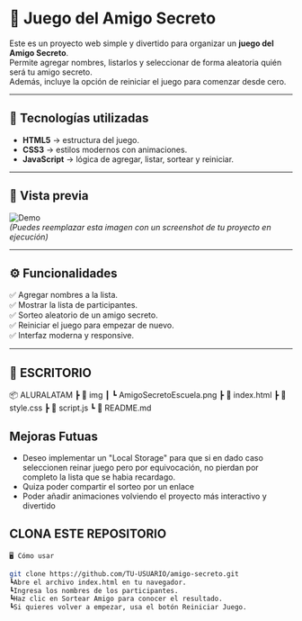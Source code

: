 # 🎁 Juego del Amigo Secreto

Este es un proyecto web simple y divertido para organizar un **juego del Amigo Secreto**.  
Permite agregar nombres, listarlos y seleccionar de forma aleatoria quién será tu amigo secreto.  
Además, incluye la opción de reiniciar el juego para comenzar desde cero.

---

## 🚀 Tecnologías utilizadas

- **HTML5** → estructura del juego.  
- **CSS3** → estilos modernos con animaciones.  
- **JavaScript** → lógica de agregar, listar, sortear y reiniciar.  

---

## 📸 Vista previa

![Demo](./img/demo.png)  
*(Puedes reemplazar esta imagen con un screenshot de tu proyecto en ejecución)*

---

## ⚙️ Funcionalidades

✅ Agregar nombres a la lista.  
✅ Mostrar la lista de participantes.  
✅ Sorteo aleatorio de un amigo secreto.  
✅ Reiniciar el juego para empezar de nuevo.  
✅ Interfaz moderna y responsive.  

---

## 📂 ESCRITORIO
📦 ALURALATAM
┣ 📂 img
┃ ┗ AmigoSecretoEscuela.png
┣ 📜 index.html
┣ 📜 style.css
┣ 📜 script.js
┗ 📜 README.md

## Mejoras Futuas 
- Deseo implementar un "Local Storage" para que si en dado caso seleccionen reinar juego pero por equivocación, no pierdan por completo la lista que se habia recardago. 
- Quiza poder compartir el sorteo por un enlace 
- Poder añadir animaciones volviendo el proyecto más interactivo y divertido

## CLONA ESTE REPOSITORIO
    🖥️ Cómo usar

   ```bash
git clone https://github.com/TU-USUARIO/amigo-secreto.git
  ┗Abre el archivo index.html en tu navegador.    
  ┗Ingresa los nombres de los participantes.
  ┗Haz clic en Sortear Amigo para conocer el resultado.
  ┗Si quieres volver a empezar, usa el botón Reiniciar Juego.

